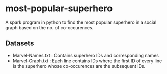 # most-popular-superhero
A spark program in python to find the most popular superhero in a social graph based on the no. of co-occurences.

## Datasets
* Marvel-Names.txt : Contains superhero IDs and corresponding names
* Marvel-Graph.txt : Each line contains IDs where the first ID of every line is the superhero whose co-occurences are the subsequent IDs.
